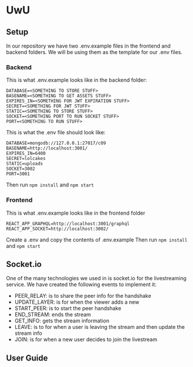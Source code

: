 # UwU

## Setup

In our repository we have two .env.example files in the frontend and backend folders. We will be using them as the template for our .env files.

### Backend
This is what .env.example looks like in the backend folder:
```
DATABASE=<SOMETHING TO STORE STUFF>
BASENAME=<SOMETHING TO GET ASSETS STUFF>
EXPIRES_IN=<SOMETHING FOR JWT EXPIRATION STUFF>
SECRET=<SOMETHING FOR JWT STUFF>
STATIC=<SOMETHING TO STORE STUFF>
SOCKET=<SOMETHING PORT TO RUN SOCKET STUFF>
PORT=<SOMETHING TO RUN STUFF>
```
This is what the .env file should look like:
```
DATABASE=mongodb://127.0.0.1:27017/c09
BASENAME=http://localhost:3001/
EXPIRES_IN=6400
SECRET=lolcakes
STATIC=uploads
SOCKET=3002
PORT=3001
```
Then run `npm install` and `npm start`
### Frontend

This is what .env.example looks like in the frontend folder
```
REACT_APP_GRAPHQL=http://localhost:3001/graphql
REACT_APP_SOCKET=http://localhost:3002/
```
Create a .env and copy the contents of .env.example
Then run `npm install` and `npm start`

## Socket.io

One of the many technologies we used in is socket.io for the livestreaming service.
We have created the following events to implement it:
- PEER_RELAY: is to share the peer info for the handshake
- UPDATE_LAYER: is for when the viewer adds a new 
- START_PEER: is to start the peer handshake
- END_STREAM: ends the stream
- GET_INFO: gets the stream information
- LEAVE: is to for when a user is leaving the stream and then update the stream info
- JOIN: is for when a new user decides to join the livestream

## User Guide


